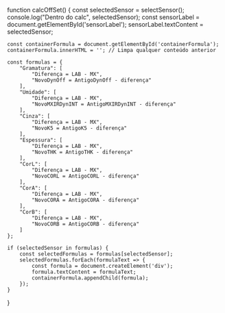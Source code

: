 function calcOffSet() {
    const selectedSensor = selectSensor();
    console.log("Dentro do calc", selectedSensor);
    const sensorLabel = document.getElementById('sensorLabel');
    sensorLabel.textContent = selectedSensor;

    const containerFormula = document.getElementById('containerFormula');
    containerFormula.innerHTML = ''; // Limpa qualquer conteúdo anterior

    const formulas = {
        "Gramatura": [
            "Diferença = LAB - MX",
            "NovoDynOff = AntigoDynOff - diferença"
        ],
        "Umidade": [
            "Diferença = LAB - MX",
            "NovoMXIRDynINT = AntigoMXIRDynINT - diferença"
        ],
        "Cinza": [
            "Diferença = LAB - MX",
            "NovoK5 = AntigoK5 - diferença"
        ],
        "Espessura": [
            "Diferença = LAB - MX",
            "NovoTHK = AntigoTHK - diferença"
        ],
        "CorL": [
            "Diferença = LAB - MX",
            "NovoCORL = AntigoCORL - diferença"
        ],
        "CorA": [
            "Diferença = LAB - MX",
            "NovoCORA = AntigoCORA - diferença"
        ],
        "CorB": [
            "Diferença = LAB - MX",
            "NovoCORB = AntigoCORB - diferença"
        ]
    };

    if (selectedSensor in formulas) {
        const selectedFormulas = formulas[selectedSensor];
        selectedFormulas.forEach(formulaText => {
            const formula = document.createElement('div');
            formula.textContent = formulaText;
            containerFormula.appendChild(formula);
        });
    }
}
